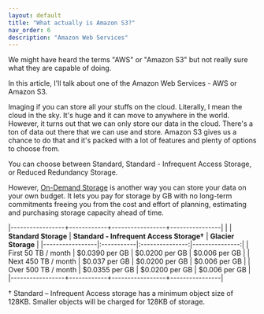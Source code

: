 ```yaml
---
layout: default
title: "What actually is Amazon S3?"
nav_order: 6
description: "Amazon Web Services"
---
```


We might have heard the terms "AWS" or "Amazon S3" but not really sure what they are capable of doing.

In this article, I'll talk about one of the Amazon Web Services - AWS or Amazon S3.

Imaging if you can store all your stuffs on the cloud. Literally, I mean the cloud in the sky. It's huge and it can move to anywhere in the world. However, it turns out that we can only store our data in the cloud. There's a ton of data out there that we can use and store. Amazon S3 gives us a chance to do that and it's packed with a lot of features and plenty of options to choose from.

You can choose between Standard, Standard - Infrequent Access Storage, or Reduced Redundancy Storage.

However, [On-Demand Storage][on-demand-storage] is another way you can store your data on your own budget. It lets you pay for storage by GB with no long-term commitments freeing you from the cost and effort of planning, estimating and purchasing storage capacity ahead of time.

|-----------------+------------+-----------------+----------------|
|  | **Standard Storage** | **Standard - Infrequent Access Storage†** | **Glacier Storage**  |
|-----------------|:-----------|:---------------:|---------------:|
| First 50 TB / month | $0.0390 per GB | $0.0200 per GB | $0.006 per GB |
| Next 450 TB / month | $0.037 per GB | $0.0200 per GB | $0.006 per GB |
| Over 500 TB / month | $0.0355 per GB | $0.0200 per GB | $0.006 per GB |
|-----------------+------------+-----------------+----------------|

† Standard – Infrequent Access storage has a minimum object size of 128KB. Smaller objects will be charged for 128KB of storage.

[amazons3-faqs]:https://aws.amazon.com/s3/faqs/
[on-demand-storage]:https://aws.amazon.com/govcloud-us/pricing/s3/
